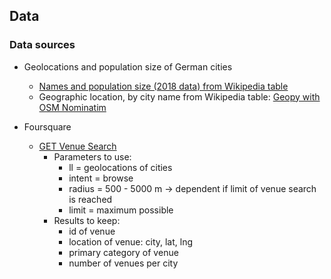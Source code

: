 ## Data

### Data sources

* Geolocations and population size of German cities
   * [Names and population size (2018 data) from Wikipedia table](https://de.wikipedia.org/wiki/Liste_der_Gro%C3%9F-_und_Mittelst%C3%A4dte_in_Deutschland#Gro%C3%9F-_und_Mittelst%C3%A4dte_nach_Einwohnerzahl)
   * Geographic location, by city name from Wikipedia table: [Geopy with OSM Nominatim](https://geopy.readthedocs.io/en/stable/)

* Foursquare
   * [GET Venue Search](https://developer.foursquare.com/docs/api-reference/venues/search/)
      * Parameters to use:
         - ll = geolocations of cities
         - intent = browse
         - radius = 500 - 5000 m -> dependent if limit of venue search is reached
         - limit = maximum possible
      * Results to keep:
         - id of venue
         - location of venue: city, lat, lng
         - primary category of venue
         + number of venues per city
      
   
